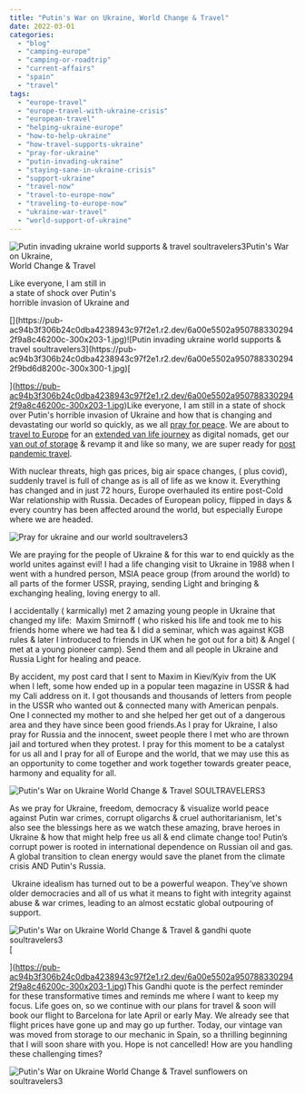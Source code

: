 ```yaml
---
title: "Putin's War on Ukraine, World Change & Travel"
date: 2022-03-01
categories: 
  - "blog"
  - "camping-europe"
  - "camping-or-roadtrip"
  - "current-affairs"
  - "spain"
  - "travel"
tags: 
  - "europe-travel"
  - "europe-travel-with-ukraine-crisis"
  - "european-travel"
  - "helping-ukraine-europe"
  - "how-to-help-ukraine"
  - "how-travel-supports-ukraine"
  - "pray-for-ukraine"
  - "putin-invading-ukraine"
  - "staying-sane-in-ukraine-crisis"
  - "support-ukraine"
  - "travel-now"
  - "travel-to-europe-now"
  - "traveling-to-europe-now"
  - "ukraine-war-travel"
  - "world-support-of-ukraine"
---
```


![Putin invading ukraine world supports & travel soultravelers3](https://pub-ac94b3f306b24c0dba4238943c97f2e1.r2.dev/6a00e5502a9507883302942f9bd6d0200c.jpg)Putin's War on Ukraine,  
World Change & Travel  
  
Like everyone, I am still in  
a state of shock over Putin's  
horrible invasion of Ukraine and

<!--more--> [](https://pub-ac94b3f306b24c0dba4238943c97f2e1.r2.dev/6a00e5502a9507883302942f9a8c46200c-300x203-1.jpg)![Putin invading ukraine world supports & travel soultravelers3](https://pub-ac94b3f306b24c0dba4238943c97f2e1.r2.dev/6a00e5502a9507883302942f9bd6d8200c-300x300-1.jpg)[  
](https://pub-ac94b3f306b24c0dba4238943c97f2e1.r2.dev/6a00e5502a9507883302942f9a8c46200c-300x203-1.jpg)Like everyone, I am still in a state of shock over Putin's horrible invasion of Ukraine and how that is changing and devastating our world so quickly, as we all [pray for peace](http://soultravelers3new.local/2012/10/world-peace-love-and-happiness.html). We are about to [travel to Europe](http://soultravelers3new.local/2022/02/europe-travel-with-friends-.html#more) for an [extended van life journey](http://soultravelers3new.local/2022/01/americans-van-life-in-europe-2022.html#more) as digital nomads, get our [van out of storage](http://soultravelers3new.local/2022/02/storing-a-van-rv-camper-in-europe-vanlife-solutions-.html#more) & revamp it and like so many, we are super ready for [post pandemic travel](http://soultravelers3new.local/2021/10/ready-for-post-pandemic-boomer-empty-nest-travel-.html#more).  
  
With nuclear threats, high gas prices, big air space changes, ( plus covid), suddenly travel is full of change as is all of life as we know it. Everything has changed and in just 72 hours, Europe overhauled its entire post-Cold War relationship with Russia. Decades of European policy, flipped in days & every country has been affected around the world, but especially Europe where we are headed.   
  
![Pray for ukraine and our world soultravelers3](https://pub-ac94b3f306b24c0dba4238943c97f2e1.r2.dev/6a00e5502a950788330278806e18bd200d.jpg)

  
We are praying for the people of Ukraine & for this war to end quickly as the world unites against evil! I had a life changing visit to Ukraine in 1988 when I went with a hundred person, MSIA peace group (from around the world) to all parts of the former USSR, praying, sending Light and bringing & exchanging healing, loving energy to all.  
  

I accidentally ( karmically) met 2 amazing young people in Ukraine that changed my life:  Maxim Smirnoff ( who risked his life and took me to his friends home where we had tea & I did a seminar, which was against KGB rules & later I introduced to friends in UK when he got out for a bit) & Angel ( met at a young pioneer camp). Send them and all people in Ukraine and Russia Light for healing and peace.  
  

By accident, my post card that I sent to Maxim in Kiev/Kyiv from the UK when I left, some how ended up in a popular teen magazine in USSR & had my Cali address on it. I got thousands and thousands of letters from people in the USSR who wanted out & connected many with American penpals. One I connected my mother to and she helped her get out of a dangerous area and they have since been good friends.As I pray for Ukraine, I also pray for Russia and the innocent, sweet people there I met who are thrown jail and tortured when they protest. I pray for this moment to be a catalyst for us all and I pray for all of Europe and the world, that we may use this as an opportunity to come together and work together towards greater peace, harmony and equality for all.   
  
![Putin's War on Ukraine  World Change & Travel SOULTRAVELERS3](https://pub-ac94b3f306b24c0dba4238943c97f2e1.r2.dev/6a00e5502a950788330278806e2510200d.jpg)  
  

As we pray for Ukraine, freedom, democracy & visualize world peace against Putin war crimes, corrupt oligarchs & cruel authoritarianism, let's also see the blessings here as we watch these amazing, brave heroes in Ukraine & how that might help free us all & end climate change too! Putin’s corrupt power is rooted in international dependence on Russian oil and gas. A global transition to clean energy would save the planet from the climate crisis AND Putin's Russia.  
  
 Ukraine idealism has turned out to be a powerful weapon. They’ve shown older democracies and all of us what it means to fight with integrity against abuse & war crimes, leading to an almost ecstatic global outpouring of support.  
  
[](https://pub-ac94b3f306b24c0dba4238943c97f2e1.r2.dev/6a00e5502a9507883302942f9a8c46200c-300x203-1.jpg)![Putin's War on Ukraine  World Change & Travel & gandhi quote soultravelers3](https://pub-ac94b3f306b24c0dba4238943c97f2e1.r2.dev/6a00e5502a9507883302942f9be721200c-768x413-1.jpg)[  
  
](https://pub-ac94b3f306b24c0dba4238943c97f2e1.r2.dev/6a00e5502a9507883302942f9a8c46200c-300x203-1.jpg)This Gandhi quote is the perfect reminder for these transformative times and reminds me where I want to keep my focus. Life goes on, so we continue with our plans for travel & soon will book our flight to Barcelona for late April or early May. We already see that flight prices have gone up and may go up further. Today, our vintage van was moved from storage to our mechanic in Spain, so a thrilling beginning that I will soon share with you. Hope is not cancelled! How are you handling these challenging times?   
  
![Putin's War on Ukraine  World Change & Travel sunflowers on soultravelers3](https://pub-ac94b3f306b24c0dba4238943c97f2e1.r2.dev/6a00e5502a950788330282e146c9a2200b.jpg)

